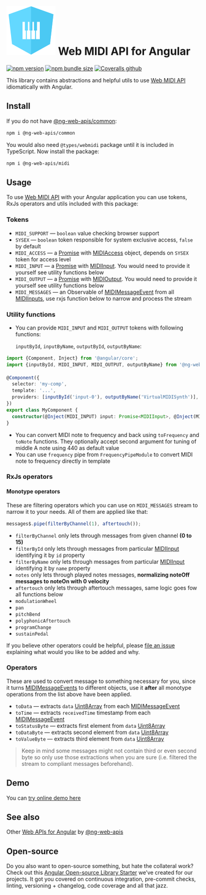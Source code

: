 # ![ng-web-apis logo](https://raw.githubusercontent.com/Tinkoff/ng-web-apis/main/libs/midi/logo.svg) Web MIDI API for Angular

[![npm version](https://img.shields.io/npm/v/@ng-web-apis/midi.svg)](https://npmjs.com/package/@ng-web-apis/midi)
[![npm bundle size](https://img.shields.io/bundlephobia/minzip/@ng-web-apis/midi)](https://bundlephobia.com/result?p=@ng-web-apis/midi)
[![Coveralls github](https://img.shields.io/coveralls/github/ng-web-apis/midi)](https://coveralls.io/github/ng-web-apis/midi?branch=master)

This library contains abstractions and helpful utils to use [Web MIDI API](https://www.w3.org/TR/webmidi) idiomatically
with Angular.

## Install

If you do not have [@ng-web-apis/common](https://github.com/tinkoff/ng-web-apis/tree/main/libs/common):

```bash
npm i @ng-web-apis/common
```

You would also need `@types/webmidi` package until it is included in TypeScript. Now install the package:

```bash
npm i @ng-web-apis/midi
```

## Usage

To use [Web MIDI API](https://www.w3.org/TR/webmidi) with your Angular application you can use tokens, RxJs operators
and utils included with this package:

### Tokens

- `MIDI_SUPPORT` — `boolean` value checking browser support
- `SYSEX` — `boolean` token responsible for system exclusive access, `false` by default
- `MIDI_ACCESS` — a [Promise](https://developer.mozilla.org/ru/docs/Web/JavaScript/Reference/Global_Objects/Promise)
  with [MIDIAccess](https://developer.mozilla.org/en-US/docs/Web/API/MIDIAccess) object, depends on `SYSEX` token for
  access level
- `MIDI_INPUT` — a [Promise](https://developer.mozilla.org/ru/docs/Web/JavaScript/Reference/Global_Objects/Promise) with
  [MIDIInput](https://developer.mozilla.org/en-US/docs/Web/API/MIDIInput). You would need to provide it yourself see
  utility functions below
- `MIDI_OUTPUT` — a [Promise](https://developer.mozilla.org/ru/docs/Web/JavaScript/Reference/Global_Objects/Promise)
  with [MIDIOutput](https://developer.mozilla.org/en-US/docs/Web/API/MIDIOutput). You would need to provide it yourself
  see utility functions below
- `MIDI_MESSAGES` — an Observable of
  [MIDIMessageEvent](https://developer.mozilla.org/en-US/docs/Web/API/MIDIMessageEvent) from all
  [MIDIInputs](https://developer.mozilla.org/en-US/docs/Web/API/MIDIInput), use rxjs function below to narrow and
  process the stream

### Utility functions

- You can provide `MIDI_INPUT` and `MIDI_OUTPUT` tokens with following functions:

  `inputById`, `inputByName`, `outputById`, `outputByName`:

```ts
import {Component, Inject} from '@angular/core';
import {inputById, MIDI_INPUT, MIDI_OUTPUT, outputByName} from '@ng-web-apis/midi';

@Component({
  selector: 'my-comp',
  template: '...',
  providers: [inputById('input-0'), outputByName('VirtualMIDISynth')],
})
export class MyComponent {
  constructor(@Inject(MIDI_INPUT) input: Promise<MIDIInput>, @Inject(MIDI_OUTPUT) output: Promise<MIDIOutput>) {}
}
```

- You can convert MIDI note to frequency and back using `toFrequency` and `toNote` functions. They optionally accept
  second argument for tuning of middle A note using 440 as default value
- You can use `frequency` pipe from `FrequencyPipeModule` to convert MIDI note to frequency directly in template

### RxJs operators

#### Monotype operators

These are filtering operators which you can use on `MIDI_MESSAGES` stream to narrow it to your needs. All of them are
applied like that:

```ts
messages$.pipe(filterByChannel(1), aftertouch());
```

- `filterByChannel` only lets through messages from given channel **(0 to 15)**
- `filterById` only lets through messages from particular
  [MIDIInput](https://developer.mozilla.org/en-US/docs/Web/API/MIDIInput) identifying it by `id` property
- `filterByName` only lets through messages from particular
  [MIDIInput](https://developer.mozilla.org/en-US/docs/Web/API/MIDIInput) identifying it by `name` property
- `notes` only lets through played notes messages, **normalizing noteOff messages to noteOn with 0 velocity**
- `aftertouch` only lets through aftertouch messages, same logic goes fow all functions below
- `modulationWheel`
- `pan`
- `pitchBend`
- `polyphonicAftertouch`
- `programChange`
- `sustainPedal`

If you believe other operators could be helpful, please [file an issue](https://github.com/tinkoff/ng-web-apis/issues)
explaining what would you like to be added and why.

### Operators

These are used to convert message to something necessary for you, since it turns
[MIDIMessageEvents](https://developer.mozilla.org/en-US/docs/Web/API/MIDIMessageEvent) to different objects, use it
**after** all monotype operations from the list above have been applied.

- `toData` — extracts `data`
  [Uint8Array](https://developer.mozilla.org/ru/docs/Web/JavaScript/Reference/Global_Objects/Uint8Array) from each
  [MIDIMessageEvent](https://developer.mozilla.org/en-US/docs/Web/API/MIDIMessageEvent)
- `toTime` — extracts `receivedTime` timestamp from each
  [MIDIMessageEvent](https://developer.mozilla.org/en-US/docs/Web/API/MIDIMessageEvent)
- `toStatusByte` — extracts first element from `data`
  [Uint8Array](https://developer.mozilla.org/ru/docs/Web/JavaScript/Reference/Global_Objects/Uint8Array)
- `toDataByte` — extracts second element from `data`
  [Uint8Array](https://developer.mozilla.org/ru/docs/Web/JavaScript/Reference/Global_Objects/Uint8Array)
- `toValueByte` — extracts third element from `data`
  [Uint8Array](https://developer.mozilla.org/ru/docs/Web/JavaScript/Reference/Global_Objects/Uint8Array)

> Keep in mind some messages might not contain third or even second byte so only use those extractions when you are sure
> (i.e. filtered the stream to compliant messages beforehand).

## Demo

You can [try online demo here](https://stackblitz.com/github/ng-web-apis/midi/tree/master/projects/demo)

## See also

Other [Web APIs for Angular](https://tinkoff.github.io/ng-web-apis/) by
[@ng-web-apis](https://github.com/tinkoff/ng-web-apis)

## Open-source

Do you also want to open-source something, but hate the collateral work? Check out this
[Angular Open-source Library Starter](https://github.com/TinkoffCreditSystems/angular-open-source-starter) we’ve created
for our projects. It got you covered on continuous integration, pre-commit checks, linting, versioning + changelog, code
coverage and all that jazz.
